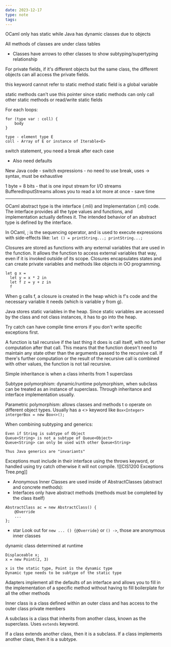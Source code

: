 ```yaml
---
date: 2023-12-17
type: note
tags: 
---
```


OCaml only has static while Java has dynamic classes due to objects

All methods of classes are under class tables
- Classes have arrows to other classes to show subtyping/supertyping relationship

For private fields, if it's different objects but the same class, the different objects can all access the private fields.

this keyword cannot refer to static method
static field is a global variable

static methods can't use this pointer since static methods can only call other static methods or read/write static fields

For each loops:
```
for (type var : coll) {
	body
}

type - element type E
coll - Array of E or instance of Iterable<E>
```

switch statement, you need a break after each case
- Also need defaults

New Java code - switch expressions - no need to use break, uses -> syntax, must be exhaustive

1 byte = 8 bits - that is one input stream for I/O streams
BufferedInputStreams allows you to read a lot more at once - save time

---

OCaml abstract type is the interface (.mli) and Implementation (.ml) code. The interface provides all the type values and functions, and implementation actually defines it. The intended behavior of an abstract type is defined by the interface.

In OCaml, ; is the sequencing operator, and is used to execute expressions with side-effects like: `let () = printString...; printString...;`

Closures are stored as functions  with any external variables that are used in the function. It allows the function to access external variables that way, even if it is invoked outside of its scope. Closures encapsulates states and can create private variables and methods like objects in OO programming.
```
let g x = 
  let y = x * 2 in 
  let f z = y + z in 
  f
```
When g calls f, a closure is created in the heap which is f's code and the necessary variable it needs (which is variable y from g).

Java stores static variables in the heap. Since static variables are accessed by the class and not class instances, it has to go into the heap.

Try catch can have compile time errors if you don't write specific exceptions first.

A function is tail recursive if the last thing it does is call itself, with no further computation after that call. This means that the function doesn't need to maintain any state other than the arguments passed to the recursive call. If there's further computation or the result of the recursive call is combined with other values, the function is not tail recursive.

Simple inheritance is when a class inherits from 1 superclass

Subtype polymorphism: dynamic/runtime polymorphism, when subclass can be treated as an instance of superclass. Through inheritance and interface implementation usually.

Parametric polymorphism: allows classes and methods t o operate on different object types. Usually has a <> keyword like `Box<Integer> intergerBox = new Box<>();`

When combining subtyping and generics:
```
Even if String is subtype of Object
Queue<String> is not a subtype of Queue<Object>
Queue<String> can only be used with other Queue<String>

Thus Java generics are "invariants"
```

Exceptions must include in their interface using the throws keyword, or handled using try catch otherwise it will not compile.
![[CIS1200 Exceptions Tree.png]]


- Anonymous Inner Classes are used inside of AbstractClasses (abstract and concrete methods):
- Interfaces only have abstract methods (methods must be completed by the class itself)
```
AbstractClass ac = new AbstractClass() {
	@Override
	...
};
```
- star Look out for `new ... () {@Override}` or `() ->`, those are anonymous inner classes

dynamic class determined at runtime
```
Displaceable x;
x = new Point(2, 3)

x is the static type, Point is the dynamic type
Dynamic type needs to be subtype of the static type
```

Adapters implement all the defaults of an interface and allows you to fill in the implementation of a specific method without having to fill boilerplate for all the other methods

Inner class is a class defined within an outer class and has access to the outer class private members

A subclass is a class that inherits from another class, known as the superclass. Uses `extends`  keyword.

If a class extends another class, then it is a subclass. If a class implements another class, then it is a subtype.
